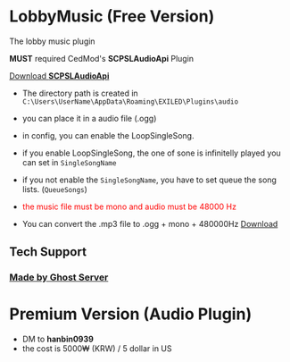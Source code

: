 # LobbyMusic (Free Version)
The lobby music plugin

**MUST** required CedMod's ****SCPSLAudioApi**** Plugin 

<a href="https://github.com/CedModV2/SCPSLAudioApi/releases/tag/0.0.8">Download **SCPSLAudioApi**</a>

- The directory path is created in `C:\Users\UserName\AppData\Roaming\EXILED\Plugins\audio`

- you can place it in a audio file (.ogg)

- in config, you can enable the LoopSingleSong.
- if you enable LoopSingleSong, the one of sone is infinitelly played you can set in `SingleSongName`
- if you not enable the `SingleSongName`, you have to set queue the song lists. (`QueueSongs`)
- <span style = "color:red"> the music file must be mono and audio must be 48000 Hz</span>
- You can convert the .mp3 file to .ogg + mono + 480000Hz <a href="https://github.com/Hanbin-GW/Music-.ogg-mono-Converter/releases">Download</a>
## Tech Support
### <a href = "https://discord.gg/aYyNucAfqE">Made by Ghost Server</a>

# Premium Version (Audio Plugin)
- DM to **hanbin0939**
- the cost is 5000₩ (KRW) / 5 dollar in US
